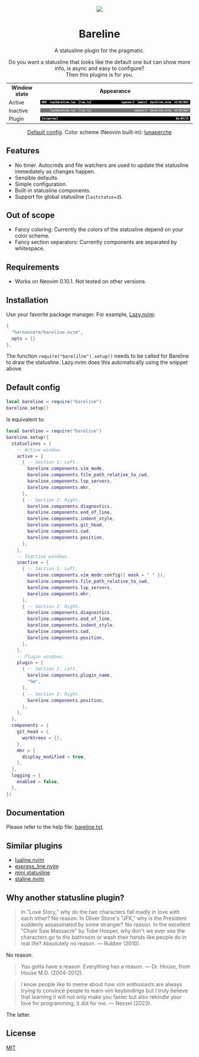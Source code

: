 <div align=center>
  <a href="https://github.com/hernancerm/bareline.nvim/actions/workflows/ci.yml" target="_blank">
    <img src="https://github.com/hernancerm/bareline.nvim/actions/workflows/ci.yml/badge.svg" />
  </a>
  <h1>Bareline</h1>
  <p>A statusline plugin for the pragmatic.</p>
  <p>
    Do you want a statusline that looks like the default one but can show more info, is async and
    easy to configure? <br> Then this plugins is for you.
  </p>
  <table>
    <tr>
      <th>Window state</th>
      <th>Appearance</th>
    </tr>
    <tr>
      <td>Active</td>
      <td><img src="./media/demo_active.png" alt="Active statusline"></td>
    </tr>
    <tr>
      <td>Inactive</td>
      <td><img src="./media/demo_inactive.png" alt="Inactive statusline"></td>
    </tr>
    <tr>
      <td>Plugin</td>
      <td><img src="./media/demo_plugin.png" alt="Plugin statusline"></td>
    </tr>
  </table>
  <p>
    <a href="#default-config">Default config</a>. Color scheme (Neovim built-in):
    <a href="https://github.com/vim/colorschemes/blob/master/colors/lunaperche.vim">lunaperche</a>
  </p>
</div>

## Features

- No timer. Autocmds and file watchers are used to update the statusline immediately as changes
  happen.
- Sensible defaults.
- Simple configuration.
- Built-in statusline components.
- Support for global statusline (`laststatus=3`).

## Out of scope

- Fancy coloring: Currently the colors of the statusline depend on your color scheme.
- Fancy section separators: Currently components are separated by whitespace.

## Requirements

- Works on Neovim 0.10.1. Not tested on other versions.

## Installation

Use your favorite package manager. For example, [Lazy.nvim](https://github.com/folke/lazy.nvim):

```lua
{
  "hernancerm/bareline.nvim",
  opts = {}
},
```

The function `require("barelilne").setup()` needs to be called for Bareline to draw the statusline.
Lazy.nvim does this automatically using the snippet above.

## Default config

```lua
local bareline = require("bareline")
bareline.setup()
```

Is equivalent to:

```lua
local bareline = require("bareline")
bareline.setup({
  statuslines = {
    -- Active window.
    active = {
      { -- Section 1: Left.
        bareline.components.vim_mode,
        bareline.components.file_path_relative_to_cwd,
        bareline.components.lsp_servers,
        bareline.components.mhr,
      },
      { -- Section 2: Right.
        bareline.components.diagnostics,
        bareline.components.end_of_line,
        bareline.components.indent_style,
        bareline.components.git_head,
        bareline.components.cwd,
        bareline.components.position,
      },
    },
    -- Inactive windows.
    inactive = {
      { -- Section 1: Left.
        bareline.components.vim_mode:config({ mask = " " }),
        bareline.components.file_path_relative_to_cwd,
        bareline.components.lsp_servers,
        bareline.components.mhr,
      },
      { -- Section 2: Right.
        bareline.components.diagnostics,
        bareline.components.end_of_line,
        bareline.components.indent_style,
        bareline.components.cwd,
        bareline.components.position,
      },
    },
    -- Plugin windows.
    plugin = {
      { -- Section 1: Left.
        bareline.components.plugin_name,
        "%m",
      },
      { -- Section 2: Right.
        bareline.components.position,
      },
    },
  },
  components = {
    git_head = {
      worktrees = {},
    },
    mhr = {
      display_modified = true,
    },
  },
  logging = {
    enabled = false,
  },
})
```

## Documentation

Please refer to the help file: [bareline.txt](./doc/bareline.txt).

## Similar plugins

- [lualine.nvim](https://github.com/nvim-lualine/lualine.nvim)
- [express_line.nvim](https://github.com/tjdevries/express_line.nvim)
- [mini.statusline](https://github.com/echasnovski/mini.nvim/blob/main/readmes/mini-statusline.md)
- [staline.nvim](https://github.com/tamton-aquib/staline.nvim)

## Why another statusline plugin?

> In "Love Story," why do the two characters fall madly in love with each other? No reason. In
> Oliver Stone's "JFK," why is the President suddenly assassinated by some stranger? No reason. In
> the excellent "Chain Saw Massacre" by Tobe Hooper, why don't we ever see the characters go to the
> bathroom or wash their hands like people do in real life? Absolutely no reason. — Rubber (2010).

No reason.

> You gotta have a reason. Everything has a reason. — Dr. House, from House M.D. (2004-2012).

> I know people like to meme about how vim enthusiasts are always trying to convince people to learn
> vim keybindings but I truly believe that learning it will not only make you faster but also
> rekindle your love for programming, it did for me. — Nexxel (2023).

The latter.

## License

[MIT](./LICENSE)
